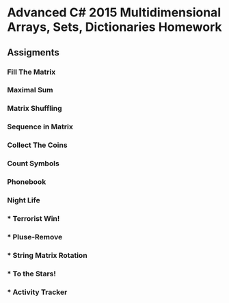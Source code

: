 # Advanced C# 2015 Multidimensional Arrays, Sets, Dictionaries Homework

## Assigments

### Fill The Matrix

### Maximal Sum

### Matrix Shuffling

### Sequence in Matrix

### Collect The Coins

### Count Symbols

### Phonebook

### Night Life

### * Terrorist Win!

### * Pluse-Remove

### * String Matrix Rotation

### * To the Stars!

### * Activity Tracker